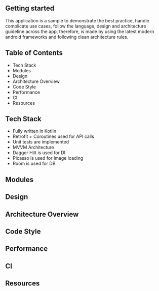 ## Getting started

This application is a sample to demonstrate the best practice, handle complicate use cases, follow the language, design and architecture guideline across the app, therefore, is made by using the latest modern android frameworks and following clean architecture rules.

## Table of Contents
 - Tech Stack
 - Modules
 - Design
 - Architecture Overview
 - Code Style
 - Performance
 - CI
 - Resources


## Tech Stack

- Fully written in Kotlin
- Retrofit + Coroutines used for API calls
- Unit tests are implemented
- MVVM Architecture
- Dagger Hilt is used for DI
- Picasso is used for Image loading
- Room is used for DB

## Modules

## Design

## Architecture Overview

## Code Style

## Performance

## CI

## Resources